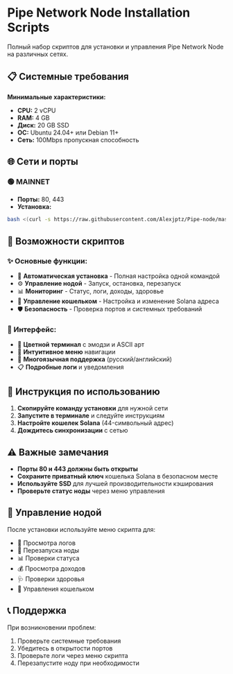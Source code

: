 # Pipe Network Node Installation Scripts

Полный набор скриптов для установки и управления Pipe Network Node на различных сетях.

## 📋 Системные требования

**Минимальные характеристики:**
- **CPU:** 2 vCPU
- **RAM:** 4 GB
- **Диск:** 20 GB SSD
- **ОС:** Ubuntu 24.04+ или Debian 11+
- **Сеть:** 100Mbps пропускная способность

## 🌐 Сети и порты

### 🟢 MAINNET
- **Порты:** 80, 443
- **Установка:**
```bash
bash <(curl -s https://raw.githubusercontent.com/Alexjptz/Pipe-node/master/pipe_mainnet_node.sh)
```

## 🚀 Возможности скриптов

### ✨ Основные функции:
- 🎯 **Автоматическая установка** - Полная настройка одной командой
- ⚙️ **Управление нодой** - Запуск, остановка, перезапуск
- 📊 **Мониторинг** - Статус, логи, доходы, здоровье
- 🔑 **Управление кошельком** - Настройка и изменение Solana адреса
- 🛡️ **Безопасность** - Проверка портов и системных требований

### 🎨 Интерфейс:
- 🌈 **Цветной терминал** с эмодзи и ASCII арт
- 📱 **Интуитивное меню** навигации
- 🔄 **Многоязычная поддержка** (русский/английский)
- 📋 **Подробные логи** и уведомления

## 📖 Инструкция по использованию

1. **Скопируйте команду установки** для нужной сети
2. **Запустите в терминале** и следуйте инструкциям
3. **Настройте кошелек Solana** (44-символьный адрес)
4. **Дождитесь синхронизации** с сетью

## ⚠️ Важные замечания

- **Порты 80 и 443 должны быть открыты**
- **Сохраните приватный ключ** кошелька Solana в безопасном месте
- **Используйте SSD** для лучшей производительности кэширования
- **Проверьте статус ноды** через меню управления

## 🔧 Управление нодой

После установки используйте меню скрипта для:
- 📜 Просмотра логов
- 🔄 Перезапуска ноды
- 📊 Проверки статуса
- 💰 Просмотра доходов
- 🩺 Проверки здоровья
- 🔑 Управления кошельком

## 📞 Поддержка

При возникновении проблем:
1. Проверьте системные требования
2. Убедитесь в открытости портов
3. Проверьте логи через меню скрипта
4. Перезапустите ноду при необходимости
